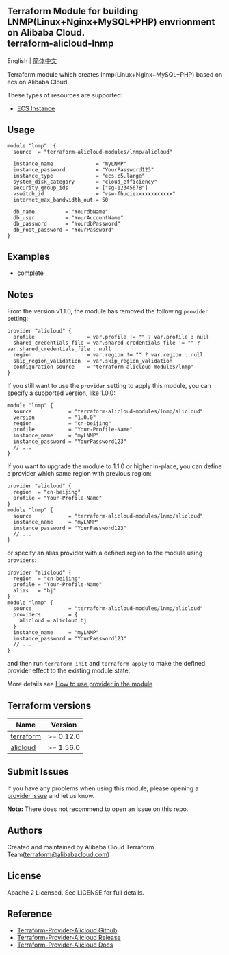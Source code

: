 Terraform Module for building LNMP(Linux+Nginx+MySQL+PHP) envrionment on Alibaba Cloud.  
terraform-alicloud-lnmp
----------------------

English | [简体中文](https://github.com/terraform-alicloud-modules/terraform-alicloud-lnmp/blob/master/README-CN.md)

Terraform module which creates lnmp(Linux+Nginx+MySQL+PHP) based on ecs on Alibaba Cloud. 

These types of resources are supported:

* [ECS Instance](https://www.terraform.io/docs/providers/alicloud/r/instance.html)

## Usage

```hcl
module "lnmp"  {
  source  = "terraform-alicloud-modules/lnmp/alicloud"
  
  instance_name              = "myLNMP"
  instance_password          = "YourPassword123"
  instance_type              = "ecs.c5.large"
  system_disk_category       = "cloud_efficiency"
  security_group_ids         = ["sg-12345678"]
  vswitch_id                 = "vsw-fhuqiexxxxxxxxxxxx"
  internet_max_bandwidth_out = 50

  db_name          = "YourdbName"
  db_user          = "YourAccountName"
  db_password      = "YourdbPassword"
  db_root_password = "YourPassword"
}
```

## Examples

* [complete](https://github.com/terraform-alicloud-modules/terraform-alicloud-lnmp/tree/master/examples/complete)

## Notes
From the version v1.1.0, the module has removed the following `provider` setting:

```hcl
provider "alicloud" {
  profile                 = var.profile != "" ? var.profile : null
  shared_credentials_file = var.shared_credentials_file != "" ? var.shared_credentials_file : null
  region                  = var.region != "" ? var.region : null
  skip_region_validation  = var.skip_region_validation
  configuration_source    = "terraform-alicloud-modules/lnmp"
}
```

If you still want to use the `provider` setting to apply this module, you can specify a supported version, like 1.0.0:

```hcl
module "lnmp" {
  source            = "terraform-alicloud-modules/lnmp/alicloud"
  version           = "1.0.0"
  region            = "cn-beijing"
  profile           = "Your-Profile-Name"
  instance_name     = "myLNMP"
  instance_password = "YourPassword123"
  // ...
}
```

If you want to upgrade the module to 1.1.0 or higher in-place, you can define a provider which same region with
previous region:

```hcl
provider "alicloud" {
  region  = "cn-beijing"
  profile = "Your-Profile-Name"
}
module "lnmp" {
  source            = "terraform-alicloud-modules/lnmp/alicloud"
  instance_name     = "myLNMP"
  instance_password = "YourPassword123"
  // ...
}
```
or specify an alias provider with a defined region to the module using `providers`:

```hcl
provider "alicloud" {
  region  = "cn-beijing"
  profile = "Your-Profile-Name"
  alias   = "bj"
}
module "lnmp" {
  source            = "terraform-alicloud-modules/lnmp/alicloud"
  providers         = {
    alicloud = alicloud.bj
  }
  instance_name     = "myLNMP"
  instance_password = "YourPassword123"
  // ...
}
```

and then run `terraform init` and `terraform apply` to make the defined provider effect to the existing module state.

More details see [How to use provider in the module](https://www.terraform.io/docs/language/modules/develop/providers.html#passing-providers-explicitly)

## Terraform versions

| Name | Version |
|------|---------|
| <a name="requirement_terraform"></a> [terraform](#requirement\_terraform) | >= 0.12.0 |
| <a name="requirement_alicloud"></a> [alicloud](#requirement\_alicloud) | >= 1.56.0 |

Submit Issues
-------------
If you have any problems when using this module, please opening a [provider issue](https://github.com/terraform-providers/terraform-provider-alicloud/issues/new) and let us know.

**Note:** There does not recommend to open an issue on this repo.

Authors
-------
Created and maintained by Alibaba Cloud Terraform Team(terraform@alibabacloud.com)

License
----
Apache 2 Licensed. See LICENSE for full details.

Reference
---------
* [Terraform-Provider-Alicloud Github](https://github.com/terraform-providers/terraform-provider-alicloud)
* [Terraform-Provider-Alicloud Release](https://releases.hashicorp.com/terraform-provider-alicloud/)
* [Terraform-Provider-Alicloud Docs](https://www.terraform.io/docs/providers/alicloud/index.html)

